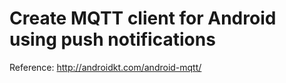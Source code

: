 # Create MQTT client for Android using push notifications

Reference:
http://androidkt.com/android-mqtt/
